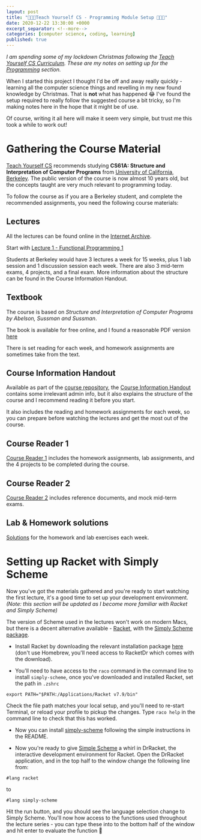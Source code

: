 ```yaml
---
layout: post
title: "👩🏼‍💻Teach Yourself CS - Programming Module Setup 👩🏼‍💻"
date: 2020-12-22 13:30:00 +0000
excerpt_separator: <!--more-->
categories: [computer science, coding, learning]
published: true
---
```


_I am spending some of my lockdown Christmas following the [Teach Yourself CS Curriculum](https://teachyourselfcs.com/). These are my notes on setting up for the [Programming](https://teachyourselfcs.com/#programming) section._

When I started this project I thought I'd be off and away really quickly - learning all the computer science things and revelling in my new found knowledge by Christmas. That is **not** what has happened 😂 I've found the setup required to really follow the suggested course a bit tricky, so I'm making notes here in the hope that it might be of use.


<!--more-->

Of course, writing it all here will make it seem very simple, but trust me this took a while to work out!

# Gathering the Course Material

[Teach Yourself CS](https://teachyourselfcs.com/) recommends studying **CS61A: Structure and Interpretation of Computer Programs** from [University of California, Berkeley](https://www.berkeley.edu/). The public version of the course is now almost 10 years old, but the concepts taught are very much relevant to programming today.

To follow the course as if you are a Berkeley student, and complete the recommended assignments, you need the following course materials:

## Lectures

All the lectures can be found online in the [Internet Archive](https://archive.org/details/ucberkeley-webcast-PL3E89002AA9B9879E?sort=titleSorter).

Start with [Lecture 1 - Functional Programming 1](https://archive.org/details/ucberkeley_webcast_l28HAzKy0N8)

Students at Berkeley would have 3 lectures a week for 15 weeks, plus 1 lab session and 1 discussion session each week. There are also 3 mid-term exams, 4 projects, and a final exam. More information about the structure can be found in the Course Information Handout.

## Textbook

The course is based on _Structure and Interpretation of Computer Programs by Abelson, Sussman and Sussman_.

The book is available for free online, and I found a reasonable PDF version [here](https://sicpebook.files.wordpress.com/2011/06/sicp.pdf)

There is set reading for each week, and homework assignments are sometimes take from the text.

## Course Information Handout

Available as part of the [course repository](https://inst.eecs.berkeley.edu//~cs61a/sp11/), the [Course Information Handout](https://inst.eecs.berkeley.edu//~cs61a/sp11/0.pdf) contains some irrelevant admin info, but it also explains the structure of the course and I recommend reading it before you start.

It also includes the reading and homework assignments for each week, so you can prepare before watching the lectures and get the most out of the course.

## Course Reader 1

[Course Reader 1](https://inst.eecs.berkeley.edu//~cs61a/reader/vol1.html) includes the homework assignments, lab assignments, and the 4 projects to be completed during the course.

## Course Reader 2

[Course Reader 2](https://inst.eecs.berkeley.edu//~cs61a/reader/vol2.html) includes reference documents, and mock mid-term exams.

## Lab & Homework solutions

[Solutions](https://people.eecs.berkeley.edu/~bh/61a-pages/Solutions) for the homework and lab exercises each week.

# Setting up Racket with Simply Scheme

Now you've got the materials gathered and you're ready to start watching the first lecture, it's a good time to set up your development environment. _(Note: this section will be updated as I become more familiar with Racket and Simply Scheme)_

The version of Scheme used in the lectures won't work on modern Macs, but there is a decent alternative available - [Racket](https://racket-lang.org/), with the [Simply Scheme package](https://github.com/jbclements/simply-scheme/tree/master).

- Install Racket by downloading the relevant installation package [here](https://download.racket-lang.org/) (don't use Homebrew, you'll need access to RacketDr which comes with the download).

- You'll need to have access to the `raco` command in the command line to install `simply-scheme`, once you've downloaded and installed Racket, set the path in `.zshrc`

```
export PATH="$PATH:/Applications/Racket v7.9/bin"
```
  Check the file path matches your local setup, and you'll need to re-start Terminal, or reload your profile to pickup the changes. Type `raco help` in the command line to check that this has worked.

- Now you can install [simply-scheme](https://github.com/jbclements/simply-scheme/tree/master) following the simple instructions in the README.

- Now you're ready to give [Simple Scheme](https://docs.racket-lang.org/manual@simply-scheme/index.html) a whirl in DrRacket, the interactive development environment for Racket. Open the DrRacket application, and in the top half to the window change the following line from:

```racket
#lang racket
```

to

```racket
#lang simply-scheme
```

Hit the run button, and you should see the language selection change to Simply Scheme. You'll now how access to the functions used throughout the lecture series - you can type these into to the bottom half of the window and hit enter to evaluate the function 🎉
